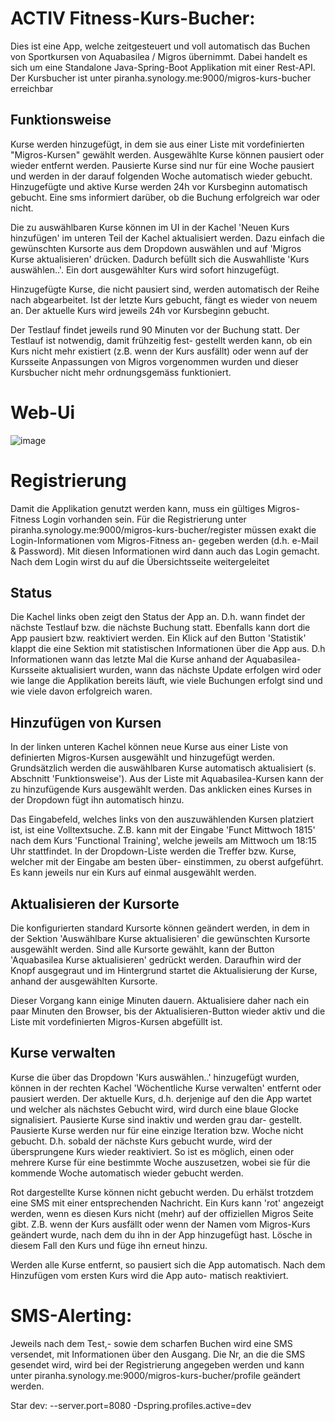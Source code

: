 # ACTIV Fitness-Kurs-Bucher:

Dies ist eine App, welche zeitgesteuert und voll automatisch das Buchen von Sportkursen von Aquabasilea / Migros übernimmt. 
Dabei handelt es sich um eine Standalone Java-Spring-Boot Applikation mit einer Rest-API. Der Kursbucher ist unter
piranha.synology.me:9000/migros-kurs-bucher erreichbar

## Funktionsweise

Kurse werden hinzugefügt, in dem sie aus einer Liste mit vordefinierten "Migros-Kursen" gewählt werden. Ausgewählte Kurse 
können pausiert oder wieder entfernt werden. Pausierte Kurse sind nur für eine Woche pausiert und werden in der darauf 
folgenden Woche automatisch wieder gebucht. Hinzugefügte und aktive Kurse werden 24h vor Kursbeginn automatisch gebucht. 
Eine sms informiert darüber, ob die Buchung erfolgreich war oder nicht.

Die zu auswählbaren Kurse können im UI in der Kachel 'Neuen Kurs hinzufügen' im unteren Teil der Kachel aktualisiert werden. 
Dazu einfach die gewünschten Kursorte aus dem Dropdown auswählen und auf 'Migros Kurse aktualisieren' drücken.
Dadurch befüllt sich die Auswahlliste 'Kurs auswählen..'. Ein dort ausgewählter Kurs wird sofort hinzugefügt.

Hinzugefügte Kurse, die nicht pausiert sind, werden automatisch der Reihe nach abgearbeitet. Ist der letzte Kurs gebucht,
fängt es wieder von neuem an. Der aktuelle Kurs wird jeweils 24h vor Kursbeginn gebucht. 

Der Testlauf findet jeweils rund 90 Minuten vor der Buchung statt. Der Testlauf ist notwendig, damit frühzeitig fest-
gestellt werden kann, ob ein Kurs nicht mehr existiert (z.B. wenn der Kurs ausfällt)
oder wenn auf der Kursseite Anpassungen von Migros vorgenommen wurden und dieser Kursbucher nicht mehr 
ordnungsgemäss funktioniert.

# Web-Ui
![image](https://user-images.githubusercontent.com/29772244/171997138-54a79ac4-c9d1-43df-8d0d-f0634755b9d7.png)

# Registrierung

Damit die Applikation genutzt werden kann, muss ein gültiges Migros-Fitness Login vorhanden sein. Für die Registrierung 
unter piranha.synology.me:9000/migros-kurs-bucher/register müssen exakt die Login-Informationen vom Migros-Fitness an-
gegeben werden (d.h. e-Mail & Password). Mit diesen Informationen wird dann auch das Login gemacht. Nach dem Login wirst 
du auf die Übersichtsseite weitergeleitet

## Status

Die Kachel links oben zeigt den Status der App an. D.h. wann findet der nächste Testlauf bzw. die nächste Buchung statt.
Ebenfalls kann dort die App pausiert bzw. reaktiviert werden. 
Ein Klick auf den Button 'Statistik' klappt die eine Sektion mit statistischen Informationen über die App aus. D.h
Informationen wann das letzte Mal die Kurse anhand der Aquabasilea-Kursseite aktualisiert wurden, wann das nächste Update
erfolgen wird oder wie lange die Applikation bereits läuft, wie viele Buchungen erfolgt sind und wie viele davon 
erfolgreich waren.

## Hinzufügen von Kursen
In der linken unteren Kachel können neue Kurse aus einer Liste von definierten Migros-Kursen ausgewählt und hinzugefügt 
werden. Grundsätzlich werden die auswählbaren Kurse automatisch aktualisiert (s. Abschnitt 'Funktionsweise'). 
Aus der Liste mit Aquabasilea-Kursen kann der zu hinzufügende Kurs ausgewählt werden.
Das anklicken eines Kurses in der Dropdown fügt ihn automatisch hinzu.

Das Eingabefeld, welches links von den auszuwählenden Kursen platziert ist, ist eine Volltextsuche. 
Z.B. kann mit der Eingabe 'Funct Mittwoch 1815' nach dem Kurs 'Functional Training', welche jeweils am Mittwoch um 
18:15 Uhr stattfindet. In der Dropdown-Liste werden die Treffer bzw. Kurse, welcher mit der Eingabe am besten über-
einstimmen, zu oberst aufgeführt. Es kann jeweils nur ein Kurs auf einmal ausgewählt werden.

## Aktualisieren der Kursorte

Die konfigurierten standard Kursorte können geändert werden, in dem in der Sektion 'Auswählbare Kurse aktualisieren' 
die gewünschten Kursorte ausgewählt werden. Sind alle Kursorte gewählt, kann der Button 'Aquabasilea Kurse aktualisieren'
gedrückt werden. Daraufhin wird der Knopf ausgegraut und im Hintergrund startet die Aktualisierung der Kurse, anhand der
ausgewählten Kursorte.  

Dieser Vorgang kann einige Minuten dauern. Aktualisiere daher nach ein paar Minuten den Browser, bis der 
Aktualisieren-Button wieder aktiv und die Liste mit vordefinierten Migros-Kursen abgefüllt ist. 

## Kurse verwalten

Kurse die über das Dropdown 'Kurs auswählen..' hinzugefügt wurden, können in der rechten Kachel 'Wöchentliche Kurse 
verwalten' entfernt oder pausiert werden. Der aktuelle Kurs, d.h. derjenige auf den die App wartet und welcher als 
nächstes Gebucht wird, wird durch eine blaue Glocke signalisiert. Pausierte Kurse sind inaktiv und werden grau dar-
gestellt. Pausierte Kurse werden nur für eine einzige Iteration bzw. Woche nicht gebucht. D.h. sobald der nächste Kurs 
gebucht wurde, wird der übersprungene Kurs wieder reaktiviert. So ist es möglich, einen oder mehrere Kurse für eine 
bestimmte Woche auszusetzen, wobei sie für die kommende Woche automatisch wieder gebucht werden. 

Rot dargestellte Kurse können nicht gebucht werden. Du erhälst trotzdem eine SMS mit einer entsprechenden Nachricht.
Ein Kurs kann 'rot' angezeigt werden, wenn es diesen Kurs nicht (mehr) auf der offiziellen Migros Seite gibt. Z.B. wenn
der Kurs ausfällt oder wenn der Namen vom Migros-Kurs geändert wurde, nach dem du ihn in der App hinzugefügt hast.
Lösche in diesem Fall den Kurs und füge ihn erneut hinzu.

Werden alle Kurse entfernt, so pausiert sich die App automatisch. Nach dem Hinzufügen vom ersten Kurs wird die App auto-
matisch reaktiviert. 

# SMS-Alerting:

Jeweils nach dem Test,- sowie dem scharfen Buchen wird eine SMS versendet, mit Informationen über den Ausgang. Die Nr, an
die die SMS gesendet wird, wird bei der Registrierung angegeben werden und kann unter 
piranha.synology.me:9000/migros-kurs-bucher/profile geändert werden.


Star dev:
--server.port=8080 -Dspring.profiles.active=dev